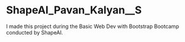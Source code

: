 # ShapeAI_Pavan_Kalyan__S
I made this project during the  Basic Web Dev with Bootstrap Bootcamp conducted by ShapeAI.
